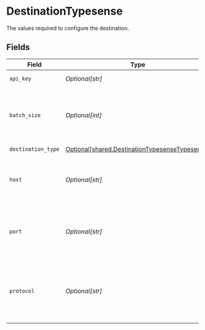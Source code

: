 # DestinationTypesense

The values required to configure the destination.


## Fields

| Field                                                                                                      | Type                                                                                                       | Required                                                                                                   | Description                                                                                                |
| ---------------------------------------------------------------------------------------------------------- | ---------------------------------------------------------------------------------------------------------- | ---------------------------------------------------------------------------------------------------------- | ---------------------------------------------------------------------------------------------------------- |
| `api_key`                                                                                                  | *Optional[str]*                                                                                            | :heavy_check_mark:                                                                                         | Typesense API Key                                                                                          |
| `batch_size`                                                                                               | *Optional[int]*                                                                                            | :heavy_minus_sign:                                                                                         | How many documents should be imported together. Default 1000                                               |
| `destination_type`                                                                                         | [Optional[shared.DestinationTypesenseTypesense]](undefined/models/shared/destinationtypesensetypesense.md) | :heavy_check_mark:                                                                                         | N/A                                                                                                        |
| `host`                                                                                                     | *Optional[str]*                                                                                            | :heavy_check_mark:                                                                                         | Hostname of the Typesense instance without protocol.                                                       |
| `port`                                                                                                     | *Optional[str]*                                                                                            | :heavy_minus_sign:                                                                                         | Port of the Typesense instance. Ex: 8108, 80, 443. Default is 443                                          |
| `protocol`                                                                                                 | *Optional[str]*                                                                                            | :heavy_minus_sign:                                                                                         | Protocol of the Typesense instance. Ex: http or https. Default is https                                    |